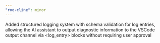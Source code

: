 ```yaml
---
"roo-cline": minor
---
```


Added structured logging system with schema validation for log entries, allowing the AI assistant to output diagnostic information to the VSCode output channel via <log_entry> blocks without requiring user approval
